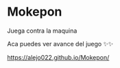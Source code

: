 # Mokepon
Juega contra la maquina
 
 Aca puedes ver avance del juego ✨✨
 
 https://alejo022.github.io/Mokepon/
